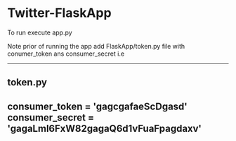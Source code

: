 # Twitter-FlaskApp

To run execute app.py

Note prior of running the app add FlaskApp/token.py file with conumer_token ans consumer_secret i.e

-----------------------
token.py
-----------------------
consumer_token = 'gagcgafaeScDgasd'
consumer_secret = 'gagaLml6FxW82gagaQ6d1vFuaFpagdaxv'
------------------
